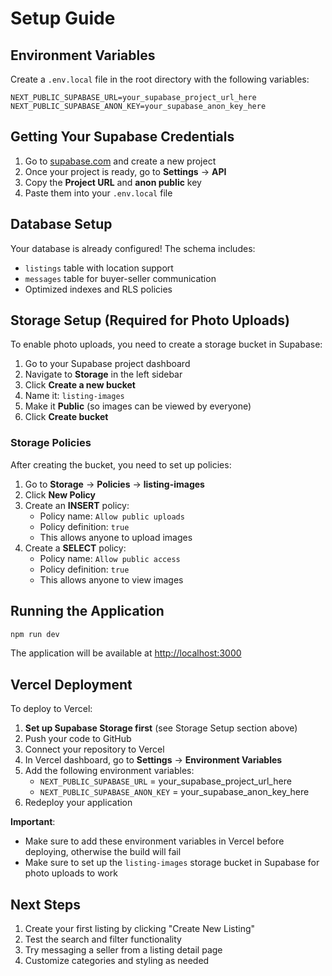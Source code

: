 # Setup Guide

## Environment Variables

Create a `.env.local` file in the root directory with the following variables:

```env
NEXT_PUBLIC_SUPABASE_URL=your_supabase_project_url_here
NEXT_PUBLIC_SUPABASE_ANON_KEY=your_supabase_anon_key_here
```

## Getting Your Supabase Credentials

1. Go to [supabase.com](https://supabase.com) and create a new project
2. Once your project is ready, go to **Settings** → **API**
3. Copy the **Project URL** and **anon public** key
4. Paste them into your `.env.local` file

## Database Setup

Your database is already configured! The schema includes:
- `listings` table with location support
- `messages` table for buyer-seller communication
- Optimized indexes and RLS policies

## Storage Setup (Required for Photo Uploads)

To enable photo uploads, you need to create a storage bucket in Supabase:

1. Go to your Supabase project dashboard
2. Navigate to **Storage** in the left sidebar
3. Click **Create a new bucket**
4. Name it: `listing-images`
5. Make it **Public** (so images can be viewed by everyone)
6. Click **Create bucket**

### Storage Policies

After creating the bucket, you need to set up policies:

1. Go to **Storage** → **Policies** → **listing-images**
2. Click **New Policy**
3. Create an **INSERT** policy:
   - Policy name: `Allow public uploads`
   - Policy definition: `true`
   - This allows anyone to upload images
4. Create a **SELECT** policy:
   - Policy name: `Allow public access`
   - Policy definition: `true`
   - This allows anyone to view images

## Running the Application

```bash
npm run dev
```

The application will be available at [http://localhost:3000](http://localhost:3000)

## Vercel Deployment

To deploy to Vercel:

1. **Set up Supabase Storage first** (see Storage Setup section above)
2. Push your code to GitHub
3. Connect your repository to Vercel
4. In Vercel dashboard, go to **Settings** → **Environment Variables**
5. Add the following environment variables:
   - `NEXT_PUBLIC_SUPABASE_URL` = your_supabase_project_url_here
   - `NEXT_PUBLIC_SUPABASE_ANON_KEY` = your_supabase_anon_key_here
6. Redeploy your application

**Important**: 
- Make sure to add these environment variables in Vercel before deploying, otherwise the build will fail
- Make sure to set up the `listing-images` storage bucket in Supabase for photo uploads to work

## Next Steps

1. Create your first listing by clicking "Create New Listing"
2. Test the search and filter functionality
3. Try messaging a seller from a listing detail page
4. Customize categories and styling as needed
